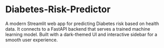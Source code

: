 # Diabetes-Risk-Predictor
A modern Streamlit web app for predicting Diabetes risk based on health data. It connects to a FastAPI backend that serves a trained machine learning model. Built with a dark-themed UI and interactive sidebar for a smooth user experience.
